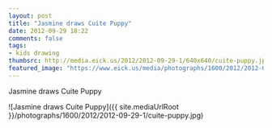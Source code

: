 ```yaml
---
layout: post
title: "Jasmine draws Cuite Puppy"
date: 2012-09-29 18:22
comments: false
tags:
- kids drawing
thumbsrc: http://media.eick.us/2012/2012-09-29-1/640x640/cuite-puppy.jpg
featured_image: "https://www.eick.us/media/photographs/1600/2012/2012-09-29-1/cuite-puppy.jpg"
---
```

Jasmine draws Cuite Puppy

![Jasmine draws Cuite Puppy]({{ site.mediaUrlRoot }}/photographs/1600/2012/2012-09-29-1/cuite-puppy.jpg)

